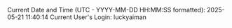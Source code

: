 Current Date and Time (UTC - YYYY-MM-DD HH:MM:SS formatted): 2025-05-21 11:40:14
Current User's Login: luckyaiman
